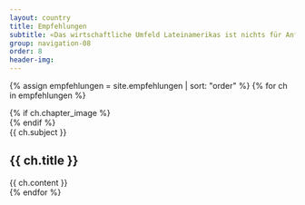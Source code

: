 ```yaml
---
layout: country
title: Empfehlungen
subtitle: «Das wirtschaftliche Umfeld Lateinamerikas ist nichts für Anfänger, sondern nur für Profis»
group: navigation-08
order: 8
header-img:
---
```

{% assign empfehlungen = site.empfehlungen | sort: "order" %}
{% for ch in empfehlungen %}
<section class="box chapter-{{ ch.subject }}" id="{{ ch.subject }}">
    {% if ch.chapter_image %}
        <div class="image grid" style="background-image: url(../media/img/{{ ch.chapter_image }});">
        </div>
    {% endif %}
    <div class="content">
        <span class="chapter-subject">{{ ch.subject }}</span>
        <h1 class="chapter-title">{{ ch.title }}</h1>
    </div>
    {{ ch.content }}
</section>
{% endfor %}
